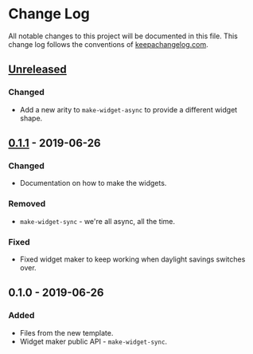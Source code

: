 # Change Log
All notable changes to this project will be documented in this file. This change log follows the conventions of [keepachangelog.com](http://keepachangelog.com/).

## [Unreleased]
### Changed
- Add a new arity to `make-widget-async` to provide a different widget shape.

## [0.1.1] - 2019-06-26
### Changed
- Documentation on how to make the widgets.

### Removed
- `make-widget-sync` - we're all async, all the time.

### Fixed
- Fixed widget maker to keep working when daylight savings switches over.

## 0.1.0 - 2019-06-26
### Added
- Files from the new template.
- Widget maker public API - `make-widget-sync`.

[Unreleased]: https://github.com/your-name/seej/compare/0.1.1...HEAD
[0.1.1]: https://github.com/your-name/seej/compare/0.1.0...0.1.1
